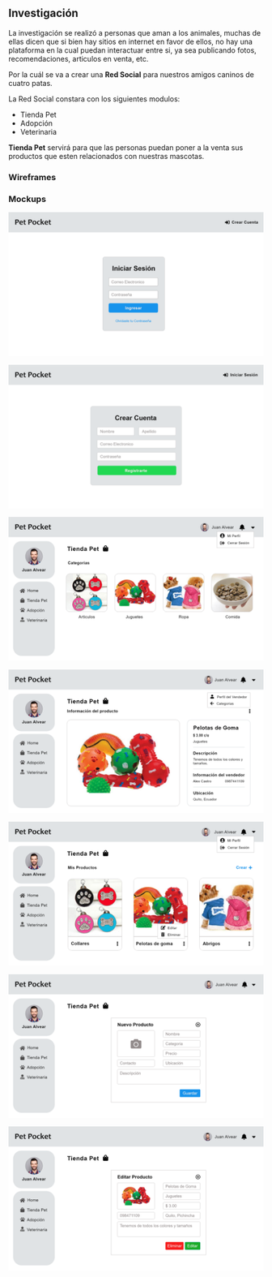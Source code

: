 
## Investigación 

La investigación se realizó a personas que aman a los animales, muchas de ellas dicen que si bien hay sitios en internet en favor de ellos, no hay una plataforma en la cual puedan interactuar entre si, ya sea publicando fotos, recomendaciones, articulos en venta, etc.

Por la cuál se va a crear una **Red Social** para nuestros amigos caninos de cuatro patas. 

La Red Social constara con los siguientes modulos:

* Tienda Pet
* Adopción
* Veterinaria

**Tienda Pet** servirá para que las personas puedan poner a la venta sus productos que esten relacionados con nuestras mascotas.

### Wireframes



### Mockups

![Login](Mockups/Login.png)

![Registro](Mockups/Registro.png)

![HomeTienda](Mockups/HomeTienda.png)

![DetalleProducto](Mockups/Detalleproducto.png)

![MisProductos](Mockups/Misproductos.png)

![CrearProducto](Mockups/CrearProducto.png)

![ActualizarProducto](Mockups/ActualizarProducto.png)



